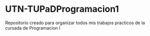 # UTN-TUPaDProgramacion1
Repositorio creado para organizar todos mis trabajos practicos de la cursada de Programacion I 

